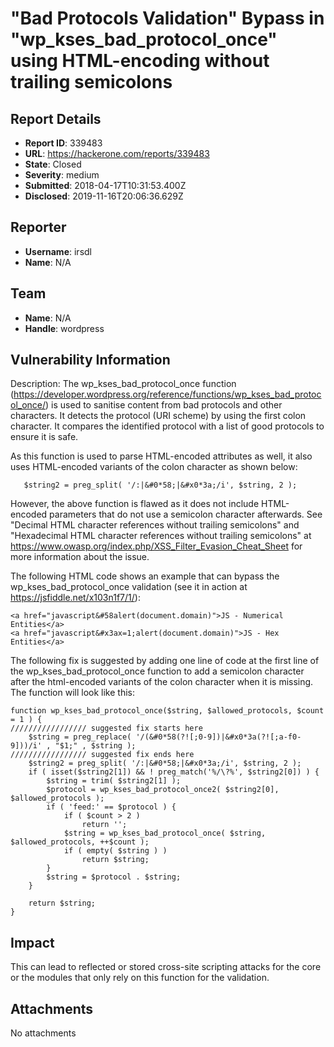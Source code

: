 # "Bad Protocols Validation" Bypass in "wp_kses_bad_protocol_once" using HTML-encoding without trailing semicolons

## Report Details
- **Report ID**: 339483
- **URL**: https://hackerone.com/reports/339483
- **State**: Closed
- **Severity**: medium
- **Submitted**: 2018-04-17T10:31:53.400Z
- **Disclosed**: 2019-11-16T20:06:36.629Z

## Reporter
- **Username**: irsdl
- **Name**: N/A

## Team
- **Name**: N/A
- **Handle**: wordpress

## Vulnerability Information
Description:
The wp_kses_bad_protocol_once function (https://developer.wordpress.org/reference/functions/wp_kses_bad_protocol_once/) is used to sanitise content from bad protocols and other characters. It detects the protocol (URI scheme) by using the first colon character. It compares the identified protocol with a list of good protocols to ensure it is safe. 

As this function is used to parse HTML-encoded attributes as well, it also uses HTML-encoded variants of the colon character as shown below:
```
   $string2 = preg_split( '/:|&#0*58;|&#x0*3a;/i', $string, 2 );
```

However, the above function is flawed as it does not include HTML-encoded parameters that do not use a semicolon character afterwards. See "Decimal HTML character references without trailing semicolons" and "Hexadecimal HTML character references without trailing semicolons" at https://www.owasp.org/index.php/XSS_Filter_Evasion_Cheat_Sheet for more information about the issue.

The following HTML code shows an example that can bypass the wp_kses_bad_protocol_once validation (see it in action at https://jsfiddle.net/x103n1f7/1/):
```
<a href="javascript&#58alert(document.domain)">JS - Numerical Entities</a>
<a href="javascript&#x3ax=1;alert(document.domain)">JS - Hex Entities</a>
```

The following fix is suggested by adding one line of code at the first line of the wp_kses_bad_protocol_once function to add a semicolon character after the html-encoded variants of the colon character when it is missing. The function will look like this:

```
function wp_kses_bad_protocol_once($string, $allowed_protocols, $count = 1 ) {
///////////////// suggested fix starts here
    $string = preg_replace( '/(&#0*58(?![;0-9])|&#x0*3a(?![;a-f0-9]))/i' , "$1;" , $string );
///////////////// suggested fix ends here
    $string2 = preg_split( '/:|&#0*58;|&#x0*3a;/i', $string, 2 );
    if ( isset($string2[1]) && ! preg_match('%/\?%', $string2[0]) ) {
        $string = trim( $string2[1] );
        $protocol = wp_kses_bad_protocol_once2( $string2[0], $allowed_protocols );
        if ( 'feed:' == $protocol ) {
            if ( $count > 2 )
                return '';
            $string = wp_kses_bad_protocol_once( $string, $allowed_protocols, ++$count );
            if ( empty( $string ) )
                return $string;
        }
        $string = $protocol . $string;
    }
 
    return $string;
}
```

## Impact

This can lead to reflected or stored cross-site scripting attacks for the core or the modules that only rely on this function for the validation.

## Attachments
No attachments
